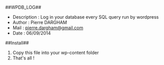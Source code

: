 ##WPDB_LOG##
 
 *	Description : Log in your database every SQL query run by wordpress
 *	Author : Pierre DARGHAM
 *	Mail : pierre.dargham@gmail.com
 *	Date : 06/09/2014
 
##Install##
1. Copy this file into your wp-content folder
2. That's all !
